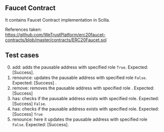 ## Faucet Contract
It contains Faucet Contract implementation in Scilla.

References taken:<br>
https://github.com/WeTrustPlatform/erc20faucet-contracts/blob/master/contracts/ERC20Faucet.sol
## Test cases

0. add: adds the pausable address with specified role `True`. Expected: [Success].
1. renounce: updates the pausable address with specified role `False`. Expected: [Success] .
2. remove: removes the pausable address with specified role . Expected: [Success] 
3. has: checks if the pausable address exists with specified role. Expected: [Success] `False`. 
4. has: checks if the pausable address exists with specified role. Expected: [Success] `True`
5. renounce: here it updates the pausable address with specified role `False`. Expected: [Success].

